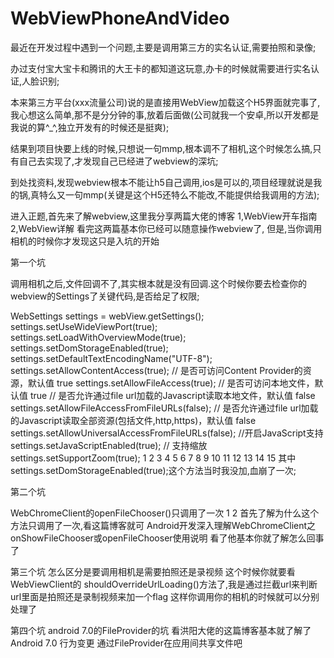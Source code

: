 # WebViewPhoneAndVideo
最近在开发过程中遇到一个问题,主要是调用第三方的实名认证,需要拍照和录像;

办过支付宝大宝卡和腾讯的大王卡的都知道这玩意,办卡的时候就需要进行实名认证,人脸识别;

本来第三方平台(xxx流量公司)说的是直接用WebView加载这个H5界面就完事了,我心想这么简单,那不是分分钟的事,放着后面做(公司就我一个安卓,所以开发都是我说的算^_^,独立开发有的时候还是挺爽);

结果到项目快要上线的时候,只想说一句mmp,根本调不了相机,这个时候怎么搞,只有自己去实现了,才发现自己已经进了webview的深坑;

到处找资料,发现webview根本不能让h5自己调用,ios是可以的,项目经理就说是我的锅,真特么又一句mmp(关键是这个H5还特么不能改,不能提供给我调用的方法);

进入正题,首先来了解webview,这里我分享两篇大佬的博客 
1,WebView开车指南 
2,WebView详解 
看完这两篇基本你已经可以随意操作webview了, 但是,当你调用相机的时候你才发现这只是入坑的开始

第一个坑

调用相机之后,文件回调不了,其实根本就是没有回调.这个时候你要去检查你的webview的Settings了关键代码,是否给足了权限;

   WebSettings settings = webView.getSettings();
        settings.setUseWideViewPort(true);
        settings.setLoadWithOverviewMode(true);
        settings.setDomStorageEnabled(true);
        settings.setDefaultTextEncodingName("UTF-8");
        settings.setAllowContentAccess(true); // 是否可访问Content Provider的资源，默认值 true
        settings.setAllowFileAccess(true);    // 是否可访问本地文件，默认值 true
        // 是否允许通过file url加载的Javascript读取本地文件，默认值 false
        settings.setAllowFileAccessFromFileURLs(false);
        // 是否允许通过file url加载的Javascript读取全部资源(包括文件,http,https)，默认值 false
        settings.setAllowUniversalAccessFromFileURLs(false);
        //开启JavaScript支持
        settings.setJavaScriptEnabled(true);
        // 支持缩放
        settings.setSupportZoom(true);
1
2
3
4
5
6
7
8
9
10
11
12
13
14
15
其中settings.setDomStorageEnabled(true);这个方法当时我没加,血崩了一次;

第二个坑

WebChromeClient的openFileChooser()只调用了一次
1
2
首先了解为什么这个方法只调用了一次,看这篇博客就可 
Android开发深入理解WebChromeClient之onShowFileChooser或openFileChooser使用说明 
看了他基本你就了解怎么回事了

第三个坑 
怎么区分是要调用相机是需要拍照还是录视频 
这个时候你就要看WebViewClient的 shouldOverrideUrlLoading()方法了,我是通过拦截url来判断url里面是拍照还是录制视频来加一个flag 
这样你调用你的相机的时候就可以分别处理了

第四个坑 
android 7.0的FileProvider的坑 
看洪阳大佬的这篇博客基本就了解了 
Android 7.0 行为变更 通过FileProvider在应用间共享文件吧
